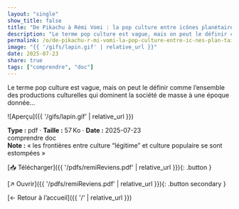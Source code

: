 ```yaml
---
layout: "single"
show_title: false
title: "De Pikachu à Rémi Vomi : la pop culture entre icônes planétaires et héros oubliés"
description: "Le terme pop culture est vague, mais on peut le définir comme l’ensemble des productions culturelles qui dominent la société de masse à une époque donnée..."
permalink: /o/de-pikachu-r-mi-vomi-la-pop-culture-entre-ic-nes-plan-taires-et-h-ros-oubli-s/
image: "{{ '/gifs/lapin.gif' | relative_url }}"
date: 2025-07-23
share: true
tags: ["comprendre", "doc"]
---
```



Le terme pop culture est vague, mais on peut le définir comme l’ensemble des productions culturelles qui dominent la société de masse à une époque donnée...

![Aperçu]({{ '/gifs/lapin.gif' | relative_url }})

<div class="info-box"><strong>Type :</strong> pdf · <strong>Taille :</strong> 57 Ko · <strong>Date :</strong> 2025-07-23</div>

<div class="tags"><span class="tag">comprendre</span> <span class="tag">doc</span></div>

<div class="notice notice--info"><strong>Note :</strong> « les frontières entre culture “légitime” et culture populaire se sont estompées »</div>

[📥 Télécharger]({{ '/pdfs/remiReviens.pdf' | relative_url }}){: .button }

[↗ Ouvrir]({{ '/pdfs/remiReviens.pdf' | relative_url }}){: .button secondary }

[← Retour à l’accueil]({{ '/' | relative_url }})
